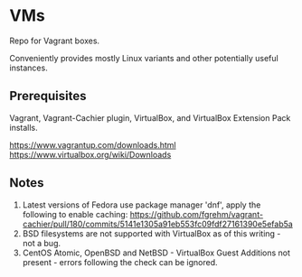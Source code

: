 # VMs
Repo for Vagrant boxes.

Conveniently provides mostly Linux variants and other potentially useful instances.

## Prerequisites

Vagrant, Vagrant-Cachier plugin, VirtualBox, and VirtualBox Extension Pack installs.

https://www.vagrantup.com/downloads.html
https://www.virtualbox.org/wiki/Downloads

## Notes

1. Latest versions of Fedora use package manager 'dnf', apply the following to enable caching: https://github.com/fgrehm/vagrant-cachier/pull/180/commits/5141e1305a91eb553fc09fdf27161390e5efab5a
2. BSD filesystems are not supported with VirtualBox as of this writing - not a bug.
3. CentOS Atomic, OpenBSD and NetBSD - VirtualBox Guest Additions not present - errors following the check can be ignored.

